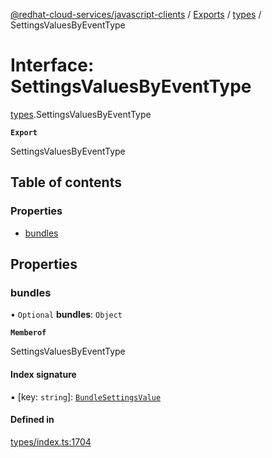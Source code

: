 [@redhat-cloud-services/javascript-clients](../README.md) / [Exports](../modules.md) / [types](../modules/types.md) / SettingsValuesByEventType

# Interface: SettingsValuesByEventType

[types](../modules/types.md).SettingsValuesByEventType

**`Export`**

SettingsValuesByEventType

## Table of contents

### Properties

- [bundles](types.SettingsValuesByEventType.md#bundles)

## Properties

### bundles

• `Optional` **bundles**: `Object`

**`Memberof`**

SettingsValuesByEventType

#### Index signature

▪ [key: `string`]: [`BundleSettingsValue`](types.BundleSettingsValue.md)

#### Defined in

[types/index.ts:1704](https://github.com/RedHatInsights/javascript-clients/blob/main/packages/integrations/types/index.ts#L1704)
